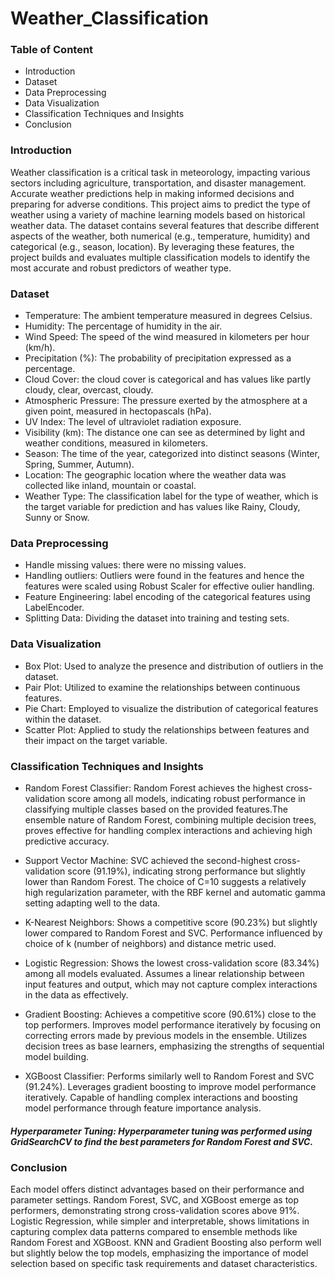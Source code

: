 # Weather_Classification

### Table of Content
* Introduction
* Dataset
* Data Preprocessing
* Data Visualization
* Classification Techniques and Insights
* Conclusion

### Introduction
Weather classification is a critical task in meteorology, impacting various sectors including agriculture, transportation, and disaster management. Accurate weather predictions help in making informed decisions and preparing for adverse conditions. This project aims to predict the type of weather using a variety of machine learning models based on historical weather data.
The dataset contains several features that describe different aspects of the weather, both numerical (e.g., temperature, humidity) and categorical (e.g., season, location). By leveraging these features, the project builds and evaluates multiple classification models to identify the most accurate and robust predictors of weather type.

### Dataset
* Temperature: The ambient temperature measured in degrees Celsius.
* Humidity: The percentage of humidity in the air.
* Wind Speed: The speed of the wind measured in kilometers per hour (km/h).
* Precipitation (%): The probability of precipitation expressed as a percentage.
* Cloud Cover: the cloud cover is categorical and has values like partly cloudy, clear, overcast, cloudy.
* Atmospheric Pressure: The pressure exerted by the atmosphere at a given point, measured in hectopascals (hPa).
* UV Index: The level of ultraviolet radiation exposure.
* Visibility (km): The distance one can see as determined by light and weather conditions, measured in kilometers.
* Season: The time of the year, categorized into distinct seasons (Winter, Spring, Summer, Autumn).
* Location: The geographic location where the weather data was collected like inland, mountain or coastal.
* Weather Type: The classification label for the type of weather, which is the target variable for prediction and has values like Rainy, Cloudy, Sunny or Snow.

### Data Preprocessing
* Handle missing values: there were no missing values.
* Handling outliers: Outliers were found in the features and hence the features were scaled using Robust Scaler for effective oulier handling.
* Feature Engineering: label encoding of the categorical features using LabelEncoder.
* Splitting Data: Dividing the dataset into training and testing sets.

### Data Visualization
* Box Plot: Used to analyze the presence and distribution of outliers in the dataset.
* Pair Plot: Utilized to examine the relationships between continuous features.
* Pie Chart: Employed to visualize the distribution of categorical features within the dataset.
* Scatter Plot: Applied to study the relationships between features and their impact on the target variable.

### Classification Techniques and Insights
* Random Forest Classifier: Random Forest achieves the highest cross-validation score among all models, indicating robust performance in classifying multiple classes based on the provided features.The ensemble nature of Random Forest, combining multiple decision trees, proves effective for handling complex interactions and achieving high predictive accuracy.
    
* Support Vector Machine: SVC achieved the second-highest cross-validation score (91.19%), indicating strong performance but slightly lower than Random Forest. The choice of C=10 suggests a relatively high regularization parameter, with the RBF kernel and automatic gamma setting adapting well to the data.
 
* K-Nearest Neighbors: Shows a competitive score (90.23%) but slightly lower compared to Random Forest and SVC. Performance influenced by choice of k (number of neighbors) and distance metric used.
  
* Logistic Regression: Shows the lowest cross-validation score (83.34%) among all models evaluated. Assumes a linear relationship between input features and output, which may not capture complex interactions in the data as effectively.

* Gradient Boosting: Achieves a competitive score (90.61%) close to the top performers. Improves model performance iteratively by focusing on correcting errors made by previous models in the ensemble. Utilizes decision trees as base learners, emphasizing the strengths of sequential model building.

* XGBoost Classifier: Performs similarly well to Random Forest and SVC (91.24%). Leverages gradient boosting to improve model performance iteratively. Capable of handling complex interactions and boosting model performance through feature importance analysis.

##### Hyperparameter Tuning: Hyperparameter tuning was performed using GridSearchCV to find the best parameters for Random Forest and SVC.

### Conclusion
Each model offers distinct advantages based on their performance and parameter settings. Random Forest, SVC, and XGBoost emerge as top performers, demonstrating strong cross-validation scores above 91%. Logistic Regression, while simpler and interpretable, shows limitations in capturing complex data patterns compared to ensemble methods like Random Forest and XGBoost. KNN and Gradient Boosting also perform well but slightly below the top models, emphasizing the importance of model selection based on specific task requirements and dataset characteristics.

